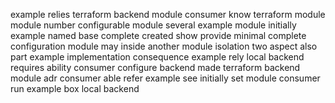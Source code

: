 example relies terraform backend module consumer know terraform module module number configurable module several example module initially example named base complete created show provide minimal complete configuration module may inside another module isolation two aspect also part example implementation consequence example rely local backend requires ability consumer configure backend made terraform backend module adr consumer able refer example see initially set module consumer run example box local backend